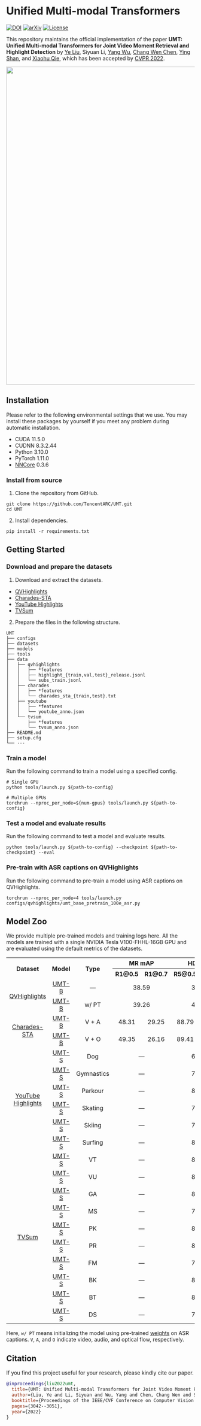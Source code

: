 # Unified Multi-modal Transformers

[![DOI](https://badgen.net/badge/DOI/10.1109%2FCVPR52688.2022.00305/blue?cache=300)](https://doi.org/10.1109/CVPR52688.2022.00305)
[![arXiv](https://badgen.net/badge/arXiv/2203.12745/red?cache=300)](https://arxiv.org/abs/2203.12745)
[![License](https://badgen.net/badge/License/BSD%203-Clause%20License?color=cyan&cache=300)](https://github.com/TencentARC/UMT/blob/main/LICENSE)

This repository maintains the official implementation of the paper **UMT: Unified Multi-modal Transformers for Joint Video Moment Retrieval and Highlight Detection** by [Ye Liu](https://yeliu.dev/), Siyuan Li, [Yang Wu](https://scholar.google.com/citations?user=vwOQ-UIAAAAJ), [Chang Wen Chen](https://web.comp.polyu.edu.hk/chencw/), [Ying Shan](https://scholar.google.com/citations?user=4oXBp9UAAAAJ), and [Xiaohu Qie](https://scholar.google.com/citations?user=mk-F69UAAAAJ), which has been accepted by [CVPR 2022](https://cvpr2022.thecvf.com/).

<p align="center"><img width="850" src="https://raw.githubusercontent.com/TencentARC/UMT/main/.github/model.svg"></p>

## Installation

Please refer to the following environmental settings that we use. You may install these packages by yourself if you meet any problem during automatic installation.

- CUDA 11.5.0
- CUDNN 8.3.2.44
- Python 3.10.0
- PyTorch 1.11.0
- [NNCore](https://github.com/yeliudev/nncore) 0.3.6

### Install from source

1. Clone the repository from GitHub.

```
git clone https://github.com/TencentARC/UMT.git
cd UMT
```

2. Install dependencies.

```
pip install -r requirements.txt
```

## Getting Started

### Download and prepare the datasets

1. Download and extract the datasets.

- [QVHighlights](https://huggingface.co/yeliudev/UMT/resolve/main/datasets/qvhighlights-a8559488.zip)
- [Charades-STA](https://huggingface.co/yeliudev/UMT/resolve/main/datasets/charades-2c9f7bab.zip)
- [YouTube Highlights](https://huggingface.co/yeliudev/UMT/resolve/main/datasets/youtube-8a12ff08.zip)
- [TVSum](https://huggingface.co/yeliudev/UMT/resolve/main/datasets/tvsum-ec05ad4e.zip)

2. Prepare the files in the following structure.

```
UMT
├── configs
├── datasets
├── models
├── tools
├── data
│   ├── qvhighlights
│   │   ├── *features
│   │   ├── highlight_{train,val,test}_release.jsonl
│   │   └── subs_train.jsonl
│   ├── charades
│   │   ├── *features
│   │   └── charades_sta_{train,test}.txt
│   ├── youtube
│   │   ├── *features
│   │   └── youtube_anno.json
│   └── tvsum
│       ├── *features
│       └── tvsum_anno.json
├── README.md
├── setup.cfg
└── ···
```

### Train a model

Run the following command to train a model using a specified config.

```shell
# Single GPU
python tools/launch.py ${path-to-config}

# Multiple GPUs
torchrun --nproc_per_node=${num-gpus} tools/launch.py ${path-to-config}
```

### Test a model and evaluate results

Run the following command to test a model and evaluate results.

```
python tools/launch.py ${path-to-config} --checkpoint ${path-to-checkpoint} --eval
```

### Pre-train with ASR captions on QVHighlights

Run the following command to pre-train a model using ASR captions on QVHighlights.

```
torchrun --nproc_per_node=4 tools/launch.py configs/qvhighlights/umt_base_pretrain_100e_asr.py
```

## Model Zoo

We provide multiple pre-trained models and training logs here. All the models are trained with a single NVIDIA Tesla V100-FHHL-16GB GPU and are evaluated using the default metrics of the datasets.

<table>
  <tr>
    <th rowspan="2">Dataset</th>
    <th rowspan="2">Model</th>
    <th rowspan="2">Type</th>
    <th colspan="2">MR mAP</th>
    <th colspan="2">HD mAP</th>
    <th rowspan="2">Download</th>
  </tr>
  <tr>
    <th>R1@0.5</th>
    <th>R1@0.7</th>
    <th>R5@0.5</th>
    <th>R5@0.7</th>
  </tr>
  <tr>
    <td align="center" rowspan="2">
      <a href="https://arxiv.org/abs/2107.09609">QVHighlights</a>
    </td>
    <td align="center">
      <a href="https://github.com/TencentARC/UMT/blob/main/configs/qvhighlights/umt_base_200e_qvhighlights.py">UMT-B</a>
    </td>
    <td align="center">—</td>
    <td align="center" colspan="2">38.59</td>
    <td align="center" colspan="2">39.85</td>
    <td align="center">
      <a href="https://huggingface.co/yeliudev/UMT/resolve/main/checkpoints/umt_base_200e_qvhighlights-9a13c673.pth">model</a> |
      <a href="https://huggingface.co/yeliudev/UMT/resolve/main/checkpoints/umt_base_200e_qvhighlights.json">metrics</a>
    </td>
  </tr>
  <tr>
    <td align="center">
      <a href="https://github.com/TencentARC/UMT/blob/main/configs/qvhighlights/umt_base_200e_qvhighlights.py">UMT-B</a>
    </td>
    <td align="center">w/ PT</td>
    <td align="center" colspan="2">39.26</td>
    <td align="center" colspan="2">40.10</td>
    <td align="center">
      <a href="https://huggingface.co/yeliudev/UMT/resolve/main/checkpoints/umt_base_finetune_200e_qvhighlights-d674a657.pth">model</a> |
      <a href="https://huggingface.co/yeliudev/UMT/resolve/main/checkpoints/umt_base_finetune_200e_qvhighlights.json">metrics</a>
    </td>
  </tr>
  <tr>
    <td align="center" rowspan="2">
      <a href="https://arxiv.org/abs/1705.02101">Charades-STA</a>
    </td>
    <td align="center">
      <a href="https://github.com/TencentARC/UMT/blob/main/configs/charades/umt_base_va_100e_charades.py">UMT-B</a>
    </td>
    <td align="center">V + A</td>
    <td align="center">48.31</td>
    <td align="center">29.25</td>
    <td align="center">88.79</td>
    <td align="center">56.08</td>
    <td align="center">
      <a href="https://huggingface.co/yeliudev/UMT/resolve/main/checkpoints/umt_base_va_100e_charades-b51a65aa.pth">model</a> |
      <a href="https://huggingface.co/yeliudev/UMT/resolve/main/checkpoints/umt_base_va_100e_charades.json">metrics</a>
    </td>
  </tr>
  <tr>
    <td align="center">
      <a href="https://github.com/TencentARC/UMT/blob/main/configs/charades/umt_base_vo_100e_charades.py">UMT-B</a>
    </td>
    <td align="center">V + O</td>
    <td align="center">49.35</td>
    <td align="center">26.16</td>
    <td align="center">89.41</td>
    <td align="center">54.95</td>
    <td align="center">
      <a href="https://huggingface.co/yeliudev/UMT/resolve/main/checkpoints/umt_base_vo_100e_charades-39ec9829.pth">model</a> |
      <a href="https://huggingface.co/yeliudev/UMT/resolve/main/checkpoints/umt_base_vo_100e_charades.json">metrics</a>
    </td>
  </tr>
  <tr>
    <td align="center" rowspan="6">
      <a href="https://doi.org/10.1007/978-3-319-10590-1_51">YouTube<br>Highlights</a>
    </td>
    <td align="center">
      <a href="https://github.com/TencentARC/UMT/blob/main/configs/youtube/umt_small_100e_youtube_dog.py">UMT-S</a>
    </td>
    <td align="center">Dog</td>
    <td align="center" colspan="2">—</td>
    <td align="center" colspan="2">65.93</td>
    <td align="center">
      <a href="https://huggingface.co/yeliudev/UMT/resolve/main/checkpoints/umt_small_100e_youtube_dog-90f2189e.pth">model</a> |
      <a href="https://huggingface.co/yeliudev/UMT/resolve/main/checkpoints/umt_small_100e_youtube_dog.json">metrics</a>
    </td>
  </tr>
  <tr>
    <td align="center">
      <a href="https://github.com/TencentARC/UMT/blob/main/configs/youtube/umt_small_100e_youtube_gym.py">UMT-S</a>
    </td>
    <td align="center">Gymnastics</td>
    <td align="center" colspan="2">—</td>
    <td align="center" colspan="2">75.20</td>
    <td align="center">
      <a href="https://huggingface.co/yeliudev/UMT/resolve/main/checkpoints/umt_small_100e_youtube_gym-fe749774.pth">model</a> |
      <a href="https://huggingface.co/yeliudev/UMT/resolve/main/checkpoints/umt_small_100e_youtube_gym.json">metrics</a>
    </td>
  </tr>
  <tr>
    <td align="center">
      <a href="https://github.com/TencentARC/UMT/blob/main/configs/youtube/umt_small_100e_youtube_par.py">UMT-S</a>
    </td>
    <td align="center">Parkour</td>
    <td align="center" colspan="2">—</td>
    <td align="center" colspan="2">81.64</td>
    <td align="center">
      <a href="https://huggingface.co/yeliudev/UMT/resolve/main/checkpoints/umt_small_100e_youtube_par-4d8a9e8b.pth">model</a> |
      <a href="https://huggingface.co/yeliudev/UMT/resolve/main/checkpoints/umt_small_100e_youtube_par.json">metrics</a>
    </td>
  </tr>
  <tr>
    <td align="center">
      <a href="https://github.com/TencentARC/UMT/blob/main/configs/youtube/umt_small_100e_youtube_ska.py">UMT-S</a>
    </td>
    <td align="center">Skating</td>
    <td align="center" colspan="2">—</td>
    <td align="center" colspan="2">71.81</td>
    <td align="center">
      <a href="https://huggingface.co/yeliudev/UMT/resolve/main/checkpoints/umt_small_100e_youtube_ska-f12710a8.pth">model</a> |
      <a href="https://huggingface.co/yeliudev/UMT/resolve/main/checkpoints/umt_small_100e_youtube_ska.json">metrics</a>
    </td>
  </tr>
  <tr>
    <td align="center">
      <a href="https://github.com/TencentARC/UMT/blob/main/configs/youtube/umt_small_100e_youtube_ski.py">UMT-S</a>
    </td>
    <td align="center">Skiing</td>
    <td align="center" colspan="2">—</td>
    <td align="center" colspan="2">72.27</td>
    <td align="center">
      <a href="https://huggingface.co/yeliudev/UMT/resolve/main/checkpoints/umt_small_100e_youtube_ski-1ca38d91.pth">model</a> |
      <a href="https://huggingface.co/yeliudev/UMT/resolve/main/checkpoints/umt_small_100e_youtube_ski.json">metrics</a>
    </td>
  </tr>
  <tr>
    <td align="center">
      <a href="https://github.com/TencentARC/UMT/blob/main/configs/youtube/umt_small_100e_youtube_sur.py">UMT-S</a>
    </td>
    <td align="center">Surfing</td>
    <td align="center" colspan="2">—</td>
    <td align="center" colspan="2">82.71</td>
    <td align="center">
      <a href="https://huggingface.co/yeliudev/UMT/resolve/main/checkpoints/umt_small_100e_youtube_sur-9be4b575.pth">model</a> |
      <a href="https://huggingface.co/yeliudev/UMT/resolve/main/checkpoints/umt_small_100e_youtube_sur.json">metrics</a>
    </td>
  </tr>
  <tr>
    <td align="center" rowspan="10">
      <a href="https://doi.org/10.1109/cvpr.2015.7299154">TVSum</a>
    </td>
    <td align="center">
      <a href="https://github.com/TencentARC/UMT/blob/main/configs/tvsum/umt_small_500e_tvsum_vt.py">UMT-S</a>
    </td>
    <td align="center">VT</td>
    <td align="center" colspan="2">—</td>
    <td align="center" colspan="2">87.54</td>
    <td align="center">
      <a href="https://huggingface.co/yeliudev/UMT/resolve/main/checkpoints/umt_small_500e_tvsum_vt-3eff6e1b.pth">model</a> |
      <a href="https://huggingface.co/yeliudev/UMT/resolve/main/checkpoints/umt_small_500e_tvsum_vt.json">metrics</a>
    </td>
  </tr>
  <tr>
    <td align="center">
      <a href="https://github.com/TencentARC/UMT/blob/main/configs/tvsum/umt_small_500e_tvsum_vu.py">UMT-S</a>
    </td>
    <td align="center">VU</td>
    <td align="center" colspan="2">—</td>
    <td align="center" colspan="2">81.51</td>
    <td align="center">
      <a href="https://huggingface.co/yeliudev/UMT/resolve/main/checkpoints/umt_small_500e_tvsum_vu-ea40b5ee.pth">model</a> |
      <a href="https://huggingface.co/yeliudev/UMT/resolve/main/checkpoints/umt_small_500e_tvsum_vu.json">metrics</a>
    </td>
  </tr>
  <tr>
    <td align="center">
      <a href="https://github.com/TencentARC/UMT/blob/main/configs/tvsum/umt_small_500e_tvsum_ga.py">UMT-S</a>
    </td>
    <td align="center">GA</td>
    <td align="center" colspan="2">—</td>
    <td align="center" colspan="2">88.22</td>
    <td align="center">
      <a href="https://huggingface.co/yeliudev/UMT/resolve/main/checkpoints/umt_small_500e_tvsum_ga-7217ee96.pth">model</a> |
      <a href="https://huggingface.co/yeliudev/UMT/resolve/main/checkpoints/umt_small_500e_tvsum_ga.json">metrics</a>
    </td>
  </tr>
  <tr>
    <td align="center">
      <a href="https://github.com/TencentARC/UMT/blob/main/configs/tvsum/umt_small_500e_tvsum_ms.py">UMT-S</a>
    </td>
    <td align="center">MS</td>
    <td align="center" colspan="2">—</td>
    <td align="center" colspan="2">78.81</td>
    <td align="center">
      <a href="https://huggingface.co/yeliudev/UMT/resolve/main/checkpoints/umt_small_500e_tvsum_ms-a41636ac.pth">model</a> |
      <a href="https://huggingface.co/yeliudev/UMT/resolve/main/checkpoints/umt_small_500e_tvsum_ms.json">metrics</a>
    </td>
  </tr>
  <tr>
    <td align="center">
      <a href="https://github.com/TencentARC/UMT/blob/main/configs/tvsum/umt_small_500e_tvsum_pk.py">UMT-S</a>
    </td>
    <td align="center">PK</td>
    <td align="center" colspan="2">—</td>
    <td align="center" colspan="2">81.42</td>
    <td align="center">
      <a href="https://huggingface.co/yeliudev/UMT/resolve/main/checkpoints/umt_small_500e_tvsum_pk-4ea24b6c.pth">model</a> |
      <a href="https://huggingface.co/yeliudev/UMT/resolve/main/checkpoints/umt_small_500e_tvsum_pk.json">metrics</a>
    </td>
  </tr>
  <tr>
    <td align="center">
      <a href="https://github.com/TencentARC/UMT/blob/main/configs/tvsum/umt_small_500e_tvsum_pr.py">UMT-S</a>
    </td>
    <td align="center">PR</td>
    <td align="center" colspan="2">—</td>
    <td align="center" colspan="2">86.96</td>
    <td align="center">
      <a href="https://huggingface.co/yeliudev/UMT/resolve/main/checkpoints/umt_small_500e_tvsum_pr-815f527a.pth">model</a> |
      <a href="https://huggingface.co/yeliudev/UMT/resolve/main/checkpoints/umt_small_500e_tvsum_pr.json">metrics</a>
    </td>
  </tr>
  <tr>
    <td align="center">
      <a href="https://github.com/TencentARC/UMT/blob/main/configs/tvsum/umt_small_500e_tvsum_fm.py">UMT-S</a>
    </td>
    <td align="center">FM</td>
    <td align="center" colspan="2">—</td>
    <td align="center" colspan="2">75.96</td>
    <td align="center">
      <a href="https://huggingface.co/yeliudev/UMT/resolve/main/checkpoints/umt_small_500e_tvsum_fm-cf6ebb1d.pth">model</a> |
      <a href="https://huggingface.co/yeliudev/UMT/resolve/main/checkpoints/umt_small_500e_tvsum_fm.json">metrics</a>
    </td>
  </tr>
  <tr>
    <td align="center">
      <a href="https://github.com/TencentARC/UMT/blob/main/configs/tvsum/umt_small_500e_tvsum_bk.py">UMT-S</a>
    </td>
    <td align="center">BK</td>
    <td align="center" colspan="2">—</td>
    <td align="center" colspan="2">86.89</td>
    <td align="center">
      <a href="https://huggingface.co/yeliudev/UMT/resolve/main/checkpoints/umt_small_500e_tvsum_bk-12c75dff.pth">model</a> |
      <a href="https://huggingface.co/yeliudev/UMT/resolve/main/checkpoints/umt_small_500e_tvsum_bk.json">metrics</a>
    </td>
  </tr>
  <tr>
    <td align="center">
      <a href="https://github.com/TencentARC/UMT/blob/main/configs/tvsum/umt_small_500e_tvsum_bt.py">UMT-S</a>
    </td>
    <td align="center">BT</td>
    <td align="center" colspan="2">—</td>
    <td align="center" colspan="2">84.42</td>
    <td align="center">
      <a href="https://huggingface.co/yeliudev/UMT/resolve/main/checkpoints/umt_small_500e_tvsum_bt-3b666738.pth">model</a> |
      <a href="https://huggingface.co/yeliudev/UMT/resolve/main/checkpoints/umt_small_500e_tvsum_bt.json">metrics</a>
    </td>
  </tr>
  <tr>
    <td align="center">
      <a href="https://github.com/TencentARC/UMT/blob/main/configs/tvsum/umt_small_500e_tvsum_ds.py">UMT-S</a>
    </td>
    <td align="center">DS</td>
    <td align="center" colspan="2">—</td>
    <td align="center" colspan="2">79.63</td>
    <td align="center">
      <a href="https://huggingface.co/yeliudev/UMT/resolve/main/checkpoints/umt_small_500e_tvsum_ds-55549243.pth">model</a> |
      <a href="https://huggingface.co/yeliudev/UMT/resolve/main/checkpoints/umt_small_500e_tvsum_ds.json">metrics</a>
    </td>
  </tr>
</table>

Here, `w/ PT` means initializing the model using pre-trained [weights](https://huggingface.co/yeliudev/UMT/resolve/main/checkpoints/umt_base_pretrain_100e_asr-ebae4090.pth) on ASR captions. `V`, `A`, and `O` indicate video, audio, and optical flow, respectively.

## Citation

If you find this project useful for your research, please kindly cite our paper.

```bibtex
@inproceedings{liu2022umt,
  title={UMT: Unified Multi-modal Transformers for Joint Video Moment Retrieval and Highlight Detection},
  author={Liu, Ye and Li, Siyuan and Wu, Yang and Chen, Chang Wen and Shan, Ying and Qie, Xiaohu},
  booktitle={Proceedings of the IEEE/CVF Conference on Computer Vision and Pattern Recognition (CVPR)},
  pages={3042--3051},
  year={2022}
}
```
